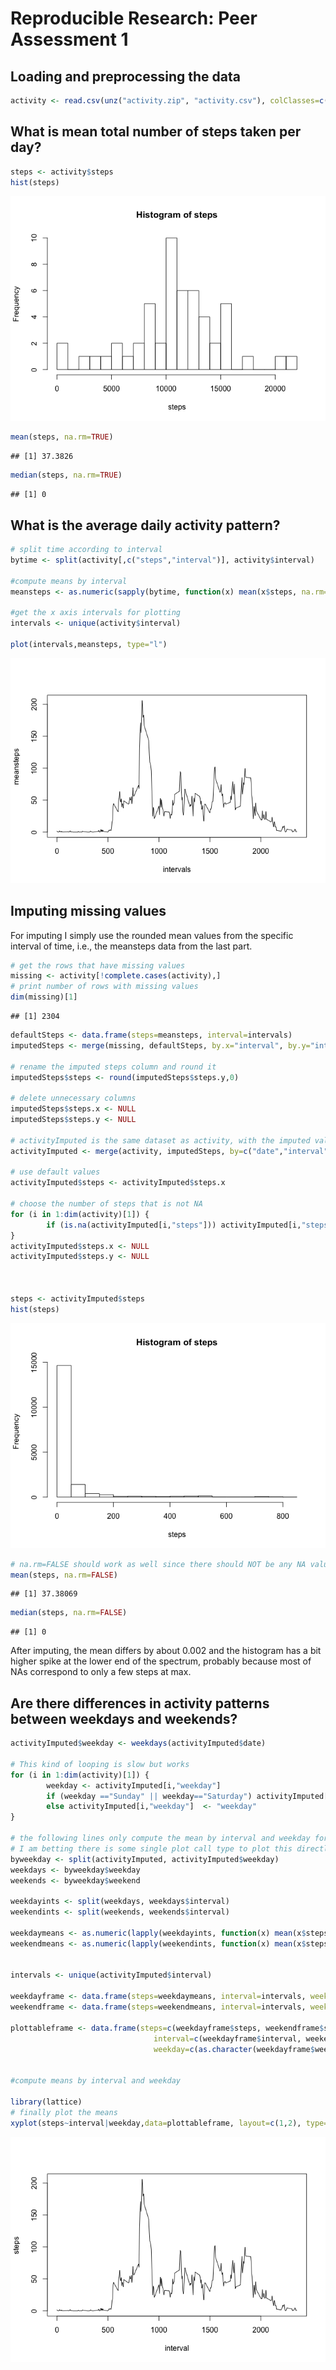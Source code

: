 # Reproducible Research: Peer Assessment 1


## Loading and preprocessing the data

```r
activity <- read.csv(unz("activity.zip", "activity.csv"), colClasses=c("numeric","Date","numeric"))
```

## What is mean total number of steps taken per day?

```r
steps <- activity$steps
hist(steps)
```

![](PA1_template_files/figure-html/unnamed-chunk-2-1.png) 

```r
mean(steps, na.rm=TRUE)
```

```
## [1] 37.3826
```

```r
median(steps, na.rm=TRUE)
```

```
## [1] 0
```

## What is the average daily activity pattern?

```r
# split time according to interval
bytime <- split(activity[,c("steps","interval")], activity$interval)

#compute means by interval
meansteps <- as.numeric(sapply(bytime, function(x) mean(x$steps, na.rm=TRUE)))

#get the x axis intervals for plotting
intervals <- unique(activity$interval)

plot(intervals,meansteps, type="l")
```

![](PA1_template_files/figure-html/unnamed-chunk-3-1.png) 

## Imputing missing values
For imputing I simply use the rounded mean values from the specific interval of time, i.e., the meansteps data from the last part.

```r
# get the rows that have missing values
missing <- activity[!complete.cases(activity),]
# print number of rows with missing values
dim(missing)[1]
```

```
## [1] 2304
```

```r
defaultSteps <- data.frame(steps=meansteps, interval=intervals)
imputedSteps <- merge(missing, defaultSteps, by.x="interval", by.y="interval")

# rename the imputed steps column and round it
imputedSteps$steps <- round(imputedSteps$steps.y,0)

# delete unnecessary columns
imputedSteps$steps.x <- NULL
imputedSteps$steps.y <- NULL

# activityImputed is the same dataset as activity, with the imputed values
activityImputed <- merge(activity, imputedSteps, by=c("date","interval"), all.x=TRUE)

# use default values
activityImputed$steps <- activityImputed$steps.x

# choose the number of steps that is not NA
for (i in 1:dim(activity)[1]) {
        if (is.na(activityImputed[i,"steps"])) activityImputed[i,"steps"] <- activityImputed[i,"steps.y"] 
}
activityImputed$steps.x <- NULL
activityImputed$steps.y <- NULL



steps <- activityImputed$steps
hist(steps)
```

![](PA1_template_files/figure-html/unnamed-chunk-4-1.png) 

```r
# na.rm=FALSE should work as well since there should NOT be any NA values!
mean(steps, na.rm=FALSE)
```

```
## [1] 37.38069
```

```r
median(steps, na.rm=FALSE)
```

```
## [1] 0
```
After imputing, the mean differs by about 0.002 and the histogram has a bit higher spike at the lower end of the spectrum, probably because most of NAs correspond to only a few steps at max.


## Are there differences in activity patterns between weekdays and weekends?

```r
activityImputed$weekday <- weekdays(activityImputed$date)

# This kind of looping is slow but works
for (i in 1:dim(activity)[1]) {
        weekday <- activityImputed[i,"weekday"]
        if (weekday =="Sunday" || weekday=="Saturday") activityImputed[i, "weekday"] <- "weekend"
        else activityImputed[i,"weekday"]  <- "weekday"
}

# the following lines only compute the mean by interval and weekday for plotting
# I am betting there is some single plot call type to plot this directly.
byweekday <- split(activityImputed, activityImputed$weekday)
weekdays <- byweekday$weekday
weekends <- byweekday$weekend

weekdayints <- split(weekdays, weekdays$interval)
weekendints <- split(weekends, weekends$interval)

weekdaymeans <- as.numeric(lapply(weekdayints, function(x) mean(x$steps, na.rm=TRUE)))
weekendmeans <- as.numeric(lapply(weekendints, function(x) mean(x$steps, na.rm=TRUE)))


intervals <- unique(activityImputed$interval)

weekdayframe <- data.frame(steps=weekdaymeans, interval=intervals, weekday=rep("weekday",288))
weekendframe <- data.frame(steps=weekendmeans, interval=intervals, weekday=rep("weekend",288))

plottableframe <- data.frame(steps=c(weekdayframe$steps, weekendframe$steps),
                                interval=c(weekdayframe$interval, weekendframe$interval),
                                weekday=c(as.character(weekdayframe$weekday), as.character(weekendframe$weekday)))


#compute means by interval and weekday

library(lattice)
# finally plot the means
xyplot(steps~interval|weekday,data=plottableframe, layout=c(1,2), type="l")
```

![](PA1_template_files/figure-html/unnamed-chunk-5-1.png) 
